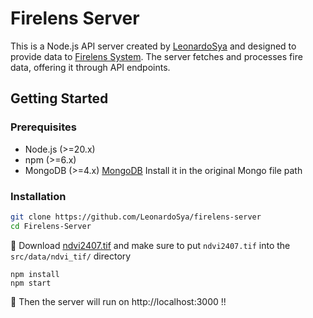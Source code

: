 ﻿# Firelens Server

This is a Node.js API server created by [LeonardoSya](https://github.com/LeonardoSya) and designed to provide data to [Firelens System](https://github.com/LeonardoSya/Firelens-System). The server fetches and processes fire data, offering it through API endpoints.


## Getting Started

### Prerequisites

- Node.js (>=20.x)
- npm (>=6.x)
- MongoDB (>=4.x)
[MongoDB](https://www.mongodb.com/try/download/database-tools) Install it in the original Mongo file path

### Installation
```bash
git clone https://github.com/LeonardoSya/firelens-server
cd Firelens-Server
```
👋 Download  [ndvi2407.tif](https://drive.usercontent.google.com/download?id=19CYwVeoVvE9ZM1VCxUu24Y-GwmQdu6aB&export=download&authuser=0&confirm=t&uuid=8333d860-57a3-4830-8700-c02e2c3b280f&at=AN_67v2-iTw3mFJgY7yJKOl9T5O9%3A1727417613345
) and make sure to put `ndvi2407.tif` into the `src/data/ndvi_tif/` directory
```
npm install
npm start
```

🎉 Then the server will run on http://localhost:3000 !!
